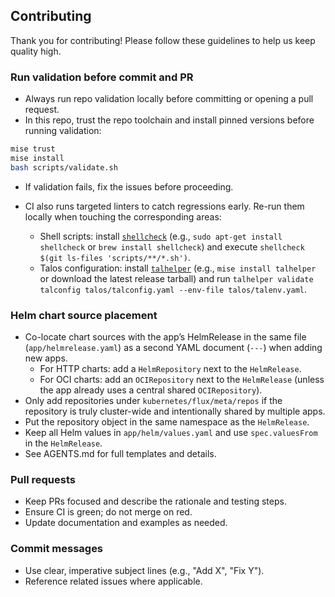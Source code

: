 ## Contributing

Thank you for contributing! Please follow these guidelines to help us keep quality high.

### Run validation before commit and PR
- Always run repo validation locally before committing or opening a pull request.
- In this repo, trust the repo toolchain and install pinned versions before running validation:

```bash
mise trust
mise install
bash scripts/validate.sh
```

- If validation fails, fix the issues before proceeding.
- CI also runs targeted linters to catch regressions early. Re-run them locally when touching the corresponding areas:

    - Shell scripts: install [`shellcheck`](https://www.shellcheck.net/) (e.g., `sudo apt-get install shellcheck` or `brew install shellcheck`) and execute `shellcheck $(git ls-files 'scripts/**/*.sh')`.
    - Talos configuration: install [`talhelper`](https://github.com/budimanjojo/talhelper) (e.g., `mise install talhelper` or download the latest release tarball) and run `talhelper validate talconfig talos/talconfig.yaml --env-file talos/talenv.yaml`.

### Helm chart source placement
- Co-locate chart sources with the app’s HelmRelease in the same file (`app/helmrelease.yaml`) as a second YAML document (`---`) when adding new apps.
  - For HTTP charts: add a `HelmRepository` next to the `HelmRelease`.
  - For OCI charts: add an `OCIRepository` next to the `HelmRelease` (unless the app already uses a central shared `OCIRepository`).
- Only add repositories under `kubernetes/flux/meta/repos` if the repository is truly cluster-wide and intentionally shared by multiple apps.
- Put the repository object in the same namespace as the `HelmRelease`.
- Keep all Helm values in `app/helm/values.yaml` and use `spec.valuesFrom` in the `HelmRelease`.
- See AGENTS.md for full templates and details.

### Pull requests
- Keep PRs focused and describe the rationale and testing steps.
- Ensure CI is green; do not merge on red.
- Update documentation and examples as needed.

### Commit messages
- Use clear, imperative subject lines (e.g., "Add X", "Fix Y").
- Reference related issues where applicable.